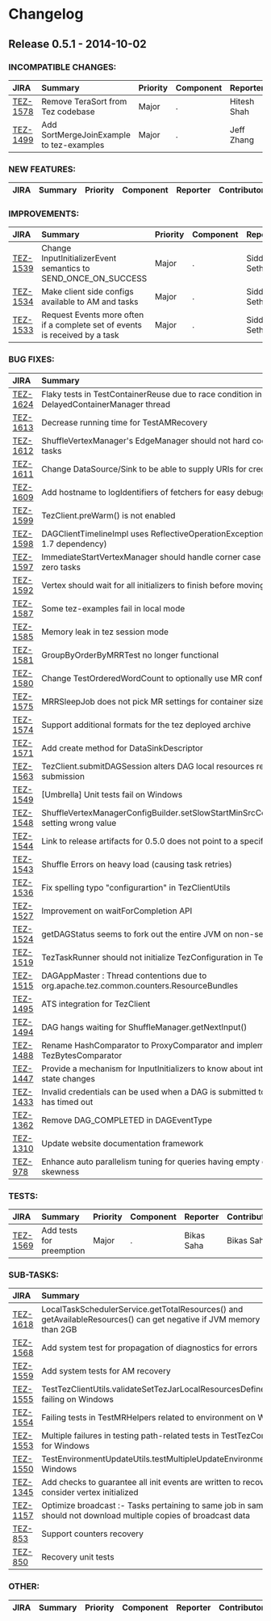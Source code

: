 
<!---
# Licensed to the Apache Software Foundation (ASF) under one
# or more contributor license agreements.  See the NOTICE file
# distributed with this work for additional information
# regarding copyright ownership.  The ASF licenses this file
# to you under the Apache License, Version 2.0 (the
# "License"); you may not use this file except in compliance
# with the License.  You may obtain a copy of the License at
#
#     http://www.apache.org/licenses/LICENSE-2.0
#
# Unless required by applicable law or agreed to in writing, software
# distributed under the License is distributed on an "AS IS" BASIS,
# WITHOUT WARRANTIES OR CONDITIONS OF ANY KIND, either express or implied.
# See the License for the specific language governing permissions and
# limitations under the License.
-->
# Changelog

## Release 0.5.1 - 2014-10-02

### INCOMPATIBLE CHANGES:

| JIRA | Summary | Priority | Component | Reporter | Contributor |
|:---- |:---- | :--- |:---- |:---- |:---- |
| [TEZ-1578](https://issues.apache.org/jira/browse/TEZ-1578) | Remove TeraSort from Tez codebase |  Major | . | Hitesh Shah | Hitesh Shah |
| [TEZ-1499](https://issues.apache.org/jira/browse/TEZ-1499) | Add SortMergeJoinExample to tez-examples |  Major | . | Jeff Zhang | Jeff Zhang |


### NEW FEATURES:

| JIRA | Summary | Priority | Component | Reporter | Contributor |
|:---- |:---- | :--- |:---- |:---- |:---- |


### IMPROVEMENTS:

| JIRA | Summary | Priority | Component | Reporter | Contributor |
|:---- |:---- | :--- |:---- |:---- |:---- |
| [TEZ-1539](https://issues.apache.org/jira/browse/TEZ-1539) | Change InputInitializerEvent semantics to SEND\_ONCE\_ON\_SUCCESS |  Major | . | Siddharth Seth | Siddharth Seth |
| [TEZ-1534](https://issues.apache.org/jira/browse/TEZ-1534) | Make client side configs available to AM and tasks |  Major | . | Siddharth Seth | Siddharth Seth |
| [TEZ-1533](https://issues.apache.org/jira/browse/TEZ-1533) | Request Events more often if a complete set of events is received by a task |  Major | . | Siddharth Seth | Siddharth Seth |


### BUG FIXES:

| JIRA | Summary | Priority | Component | Reporter | Contributor |
|:---- |:---- | :--- |:---- |:---- |:---- |
| [TEZ-1624](https://issues.apache.org/jira/browse/TEZ-1624) | Flaky tests in TestContainerReuse due to race condition in DelayedContainerManager thread |  Major | . | Rajesh Balamohan | Rajesh Balamohan |
| [TEZ-1613](https://issues.apache.org/jira/browse/TEZ-1613) | Decrease running time for TestAMRecovery |  Major | . | Jeff Zhang | Jeff Zhang |
| [TEZ-1612](https://issues.apache.org/jira/browse/TEZ-1612) | ShuffleVertexManager's EdgeManager should not hard code source num tasks |  Major | . | Daniel Dai | Bikas Saha |
| [TEZ-1611](https://issues.apache.org/jira/browse/TEZ-1611) | Change DataSource/Sink to be able to supply URIs for credentials |  Major | . | Bikas Saha | Bikas Saha |
| [TEZ-1609](https://issues.apache.org/jira/browse/TEZ-1609) | Add hostname to logIdentifiers of fetchers for easy debugging |  Major | . | Rajesh Balamohan | Rajesh Balamohan |
| [TEZ-1599](https://issues.apache.org/jira/browse/TEZ-1599) | TezClient.preWarm() is not enabled |  Major | . | Bikas Saha | Bikas Saha |
| [TEZ-1598](https://issues.apache.org/jira/browse/TEZ-1598) | DAGClientTimelineImpl uses ReflectiveOperationException (which has JDK 1.7 dependency) |  Major | . | Rajesh Balamohan | Rajesh Balamohan |
| [TEZ-1597](https://issues.apache.org/jira/browse/TEZ-1597) | ImmediateStartVertexManager should handle corner case of vertex having zero tasks |  Major | . | Rajesh Balamohan | Rajesh Balamohan |
| [TEZ-1592](https://issues.apache.org/jira/browse/TEZ-1592) | Vertex should wait for all initializers to finish before moving to INITED state |  Blocker | . | Siddharth Seth | Siddharth Seth |
| [TEZ-1587](https://issues.apache.org/jira/browse/TEZ-1587) | Some tez-examples fail in local mode |  Major | . | Jeff Zhang | Prakash Ramachandran |
| [TEZ-1585](https://issues.apache.org/jira/browse/TEZ-1585) | Memory leak in tez session mode |  Major | . | Rajesh Balamohan | Rajesh Balamohan |
| [TEZ-1581](https://issues.apache.org/jira/browse/TEZ-1581) | GroupByOrderByMRRTest no longer functional |  Major | . | Hitesh Shah | Hitesh Shah |
| [TEZ-1580](https://issues.apache.org/jira/browse/TEZ-1580) | Change TestOrderedWordCount to optionally use MR configs |  Major | . | Hitesh Shah | Hitesh Shah |
| [TEZ-1575](https://issues.apache.org/jira/browse/TEZ-1575) | MRRSleepJob does not pick MR settings for container size and java opts |  Major | . | Hitesh Shah | Hitesh Shah |
| [TEZ-1574](https://issues.apache.org/jira/browse/TEZ-1574) | Support additional formats for the tez deployed archive |  Major | . | Siddharth Seth | Siddharth Seth |
| [TEZ-1571](https://issues.apache.org/jira/browse/TEZ-1571) | Add create method for DataSinkDescriptor |  Blocker | . | Jeff Zhang | Jeff Zhang |
| [TEZ-1563](https://issues.apache.org/jira/browse/TEZ-1563) | TezClient.submitDAGSession alters DAG local resources regardless of DAG submission |  Major | . | Josh Elser | Bikas Saha |
| [TEZ-1549](https://issues.apache.org/jira/browse/TEZ-1549) | [Umbrella] Unit tests fail on Windows |  Major | . | Hitesh Shah | Prakash Ramachandran |
| [TEZ-1548](https://issues.apache.org/jira/browse/TEZ-1548) | ShuffleVertexManagerConfigBuilder.setSlowStartMinSrcCompletionFraction setting wrong value |  Major | . | Rajesh Balamohan | Rajesh Balamohan |
| [TEZ-1544](https://issues.apache.org/jira/browse/TEZ-1544) | Link to release artifacts for 0.5.0 does not point to a specific link for 0.5.0 |  Trivial | . | Hitesh Shah | Hitesh Shah |
| [TEZ-1543](https://issues.apache.org/jira/browse/TEZ-1543) | Shuffle Errors on heavy load (causing task retries) |  Major | . | Rajesh Balamohan | Rajesh Balamohan |
| [TEZ-1536](https://issues.apache.org/jira/browse/TEZ-1536) | Fix spelling typo "configurartion" in TezClientUtils |  Trivial | . | Hitesh Shah | Hitesh Shah |
| [TEZ-1527](https://issues.apache.org/jira/browse/TEZ-1527) | Improvement on waitForCompletion API |  Major | . | Jeff Zhang | Jeff Zhang |
| [TEZ-1524](https://issues.apache.org/jira/browse/TEZ-1524) | getDAGStatus seems to fork out the entire JVM on non-secure clusters |  Major | . | Gopal V | Gopal V |
| [TEZ-1519](https://issues.apache.org/jira/browse/TEZ-1519) | TezTaskRunner should not initialize TezConfiguration in TezChild |  Blocker | . | Hitesh Shah | Prakash Ramachandran |
| [TEZ-1515](https://issues.apache.org/jira/browse/TEZ-1515) | DAGAppMaster : Thread contentions due to org.apache.tez.common.counters.ResourceBundles |  Major | . | Rajesh Balamohan | Rajesh Balamohan |
| [TEZ-1495](https://issues.apache.org/jira/browse/TEZ-1495) | ATS integration for TezClient |  Major | . | Prakash Ramachandran | Prakash Ramachandran |
| [TEZ-1494](https://issues.apache.org/jira/browse/TEZ-1494) | DAG hangs waiting for ShuffleManager.getNextInput() |  Major | . | Rajesh Balamohan | Rajesh Balamohan |
| [TEZ-1488](https://issues.apache.org/jira/browse/TEZ-1488) | Rename HashComparator to ProxyComparator and implement in TezBytesComparator |  Major | . | Gopal V | Gopal V |
| [TEZ-1447](https://issues.apache.org/jira/browse/TEZ-1447) | Provide a mechanism for InputInitializers to know about interesting Vertex state changes |  Blocker | . | Gunther Hagleitner | Siddharth Seth |
| [TEZ-1433](https://issues.apache.org/jira/browse/TEZ-1433) | Invalid credentials can be used when a DAG is submitted to a session which has timed out |  Blocker | . | Siddharth Seth | Bikas Saha |
| [TEZ-1362](https://issues.apache.org/jira/browse/TEZ-1362) | Remove DAG\_COMPLETED in DAGEventType |  Major | . | Jeff Zhang | Jeff Zhang |
| [TEZ-1310](https://issues.apache.org/jira/browse/TEZ-1310) | Update website documentation framework |  Major | . | Hitesh Shah | Jonathan Eagles |
| [TEZ-978](https://issues.apache.org/jira/browse/TEZ-978) | Enhance auto parallelism tuning for queries having empty outputs or data skewness |  Major | . | Rajesh Balamohan | Rajesh Balamohan |


### TESTS:

| JIRA | Summary | Priority | Component | Reporter | Contributor |
|:---- |:---- | :--- |:---- |:---- |:---- |
| [TEZ-1569](https://issues.apache.org/jira/browse/TEZ-1569) | Add tests for preemption |  Major | . | Bikas Saha | Bikas Saha |


### SUB-TASKS:

| JIRA | Summary | Priority | Component | Reporter | Contributor |
|:---- |:---- | :--- |:---- |:---- |:---- |
| [TEZ-1618](https://issues.apache.org/jira/browse/TEZ-1618) | LocalTaskSchedulerService.getTotalResources() and getAvailableResources() can get negative if JVM memory is larger than 2GB |  Major | . | Chen He | Chen He |
| [TEZ-1568](https://issues.apache.org/jira/browse/TEZ-1568) | Add system test for propagation of diagnostics for errors |  Major | . | Jeff Zhang | Jeff Zhang |
| [TEZ-1559](https://issues.apache.org/jira/browse/TEZ-1559) | Add system tests for AM recovery |  Major | . | Jeff Zhang | Jeff Zhang |
| [TEZ-1555](https://issues.apache.org/jira/browse/TEZ-1555) | TestTezClientUtils.validateSetTezJarLocalResourcesDefinedButEmpty failing on Windows |  Major | . | Hitesh Shah | Prakash Ramachandran |
| [TEZ-1554](https://issues.apache.org/jira/browse/TEZ-1554) | Failing tests in TestMRHelpers related to environment on Windows |  Major | . | Hitesh Shah | Prakash Ramachandran |
| [TEZ-1553](https://issues.apache.org/jira/browse/TEZ-1553) | Multiple failures in testing path-related tests in TestTezCommonUtils for Windows |  Major | . | Hitesh Shah | Prakash Ramachandran |
| [TEZ-1550](https://issues.apache.org/jira/browse/TEZ-1550) | TestEnvironmentUpdateUtils.testMultipleUpdateEnvironment fails on Windows |  Major | . | Hitesh Shah | Prakash Ramachandran |
| [TEZ-1345](https://issues.apache.org/jira/browse/TEZ-1345) | Add checks to guarantee all init events are written to recovery to consider vertex initialized |  Major | . | Hitesh Shah | Jeff Zhang |
| [TEZ-1157](https://issues.apache.org/jira/browse/TEZ-1157) | Optimize broadcast :- Tasks pertaining to same job in same machine should not download multiple copies of broadcast data |  Major | . | Rajesh Balamohan | Gopal V |
| [TEZ-853](https://issues.apache.org/jira/browse/TEZ-853) | Support counters recovery |  Major | . | Hitesh Shah | Jeff Zhang |
| [TEZ-850](https://issues.apache.org/jira/browse/TEZ-850) | Recovery unit tests |  Major | . | Hitesh Shah | Jeff Zhang |


### OTHER:

| JIRA | Summary | Priority | Component | Reporter | Contributor |
|:---- |:---- | :--- |:---- |:---- |:---- |


